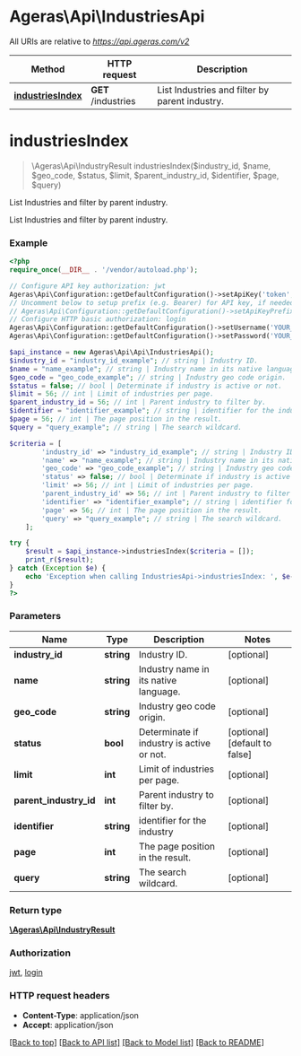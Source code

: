 # Ageras\Api\IndustriesApi

All URIs are relative to *https://api.ageras.com/v2*

Method | HTTP request | Description
------------- | ------------- | -------------
[**industriesIndex**](IndustriesApi.md#industriesIndex) | **GET** /industries | List Industries and filter by parent industry.


# **industriesIndex**
> \Ageras\Api\IndustryResult industriesIndex($industry_id, $name, $geo_code, $status, $limit, $parent_industry_id, $identifier, $page, $query)

List Industries and filter by parent industry.

List Industries and filter by parent industry.

### Example
```php
<?php
require_once(__DIR__ . '/vendor/autoload.php');

// Configure API key authorization: jwt
Ageras\Api\Configuration::getDefaultConfiguration()->setApiKey('token', 'YOUR_API_KEY');
// Uncomment below to setup prefix (e.g. Bearer) for API key, if needed
// Ageras\Api\Configuration::getDefaultConfiguration()->setApiKeyPrefix('token', 'Bearer');
// Configure HTTP basic authorization: login
Ageras\Api\Configuration::getDefaultConfiguration()->setUsername('YOUR_USERNAME');
Ageras\Api\Configuration::getDefaultConfiguration()->setPassword('YOUR_PASSWORD');

$api_instance = new Ageras\Api\Api\IndustriesApi();
$industry_id = "industry_id_example"; // string | Industry ID.
$name = "name_example"; // string | Industry name in its native language.
$geo_code = "geo_code_example"; // string | Industry geo code origin.
$status = false; // bool | Determinate if industry is active or not.
$limit = 56; // int | Limit of industries per page.
$parent_industry_id = 56; // int | Parent industry to filter by.
$identifier = "identifier_example"; // string | identifier for the industry
$page = 56; // int | The page position in the result.
$query = "query_example"; // string | The search wildcard.

$criteria = [
        'industry_id' => "industry_id_example"; // string | Industry ID.
        'name' => "name_example"; // string | Industry name in its native language.
        'geo_code' => "geo_code_example"; // string | Industry geo code origin.
        'status' => false; // bool | Determinate if industry is active or not.
        'limit' => 56; // int | Limit of industries per page.
        'parent_industry_id' => 56; // int | Parent industry to filter by.
        'identifier' => "identifier_example"; // string | identifier for the industry
        'page' => 56; // int | The page position in the result.
        'query' => "query_example"; // string | The search wildcard.
    ];

try {
    $result = $api_instance->industriesIndex($criteria = []);
    print_r($result);
} catch (Exception $e) {
    echo 'Exception when calling IndustriesApi->industriesIndex: ', $e->getMessage(), PHP_EOL;
}
?>
```

### Parameters

Name | Type | Description  | Notes
------------- | ------------- | ------------- | -------------
 **industry_id** | **string**| Industry ID. | [optional]
 **name** | **string**| Industry name in its native language. | [optional]
 **geo_code** | **string**| Industry geo code origin. | [optional]
 **status** | **bool**| Determinate if industry is active or not. | [optional] [default to false]
 **limit** | **int**| Limit of industries per page. | [optional]
 **parent_industry_id** | **int**| Parent industry to filter by. | [optional]
 **identifier** | **string**| identifier for the industry | [optional]
 **page** | **int**| The page position in the result. | [optional]
 **query** | **string**| The search wildcard. | [optional]

### Return type

[**\Ageras\Api\IndustryResult**](../Model/IndustryResult.md)

### Authorization

[jwt](../../README.md#jwt), [login](../../README.md#login)

### HTTP request headers

 - **Content-Type**: application/json
 - **Accept**: application/json

[[Back to top]](#) [[Back to API list]](../../README.md#documentation-for-api-endpoints) [[Back to Model list]](../../README.md#documentation-for-models) [[Back to README]](../../README.md)


